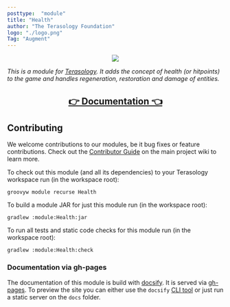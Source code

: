 ```yaml
---
posttype:  "module"  
title: "Health"
author: "The Terasology Foundation"
logo: "./logo.png"
Tag: "Augment"
---
```

<div align="center">
<img src="./docs/_media/banner.png">
</div>

_This is a module for [Terasology].
It adds the concept of health (or hitpoints) to the game and handles regeneration, restoration and damage of entities._

<h2 align="center"><a href="https://terasology.github.io/Health">👉 Documentation 👈</a></h2>

## Contributing

We welcome contributions to our modules, be it bug fixes or feature contributions. 
Check out the [Contributor Guide][contributor-guide] on the main project wiki to learn more.

To check out this module (and all its dependencies) to your Terasology workspace run (in the workspace root):

```
groovyw module recurse Health
```

To build a module JAR for just this module run (in the workspace root):

```
gradlew :module:Health:jar
```

To run all tests and static code checks for this module run (in the workspace root):

```
gradlew :module:Health:check
```

### Documentation via gh-pages

The documentation of this module is build with [docsify]. 
It is served via [gh-pages].
To preview the site you can either use the `docsify` [CLI tool](https://github.com/docsifyjs/docsify-cli) or just run a static server on the `docs` folder.

<!-- References -->
[Terasology]: https://github.com/MovingBlocks/Terasology
[gh-pages]: https://pages.github.com/
[docsify]: https://docsify.js.org/#/
[contributor-guide]: https://github.com/MovingBlocks/Terasology/wiki/Contributor-Quick-Start
